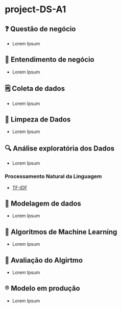 # project-DS-A1

## :question: Questão de negócio

- Lorem Ipsum 

## :book: Entendimento de negócio

- Lorem Ipsum

## :spiral_notepad: Coleta de dados

- Lorem Ipsum

## :broom: Limpeza de Dados
- Lorem Ipsum

## :mag: Análise exploratória dos Dados

- Lorem Ipsum
### Processamento Natural da Linguagem
- [TF-IDF](https://github.com/EderReisS/project-DS-A1/blob/main/Machine_Learning_Aplicado/Processamento_Natural_da_Linguaguem/TF-IDF.ipynb)

## :slot_machine: Modelagem de dados

- Lorem Ipsum

## :robot: Algoritmos de Machine Learning

- Lorem Ipsum

## 	:dart: Avaliação do Algirtmo

- Lorem Ipsum

## :registered: Modelo em produção

- Lorem Ipsum
